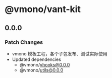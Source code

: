 # @vmono/vant-kit

## 0.0.0

### Patch Changes

- vmono 模板工程，各个子包发布、测试实际使用
- Updated dependencies
  - @vmono/vhooks@0.0.0
  - @vmono/utils@0.0.0
